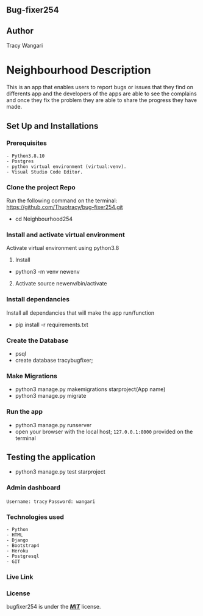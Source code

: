 ## Bug-fixer254

## Author
 Tracy Wangari

# Neighbourhood  Description
 This is an app that enables users to report bugs or issues that they find on differents app and the developers of the apps are able to see the complains and once they fix the problem they are able to share the progress they have made.

## Set Up and Installations

### Prerequisites
    - Python3.8.10
    - Postgres
    - python virtual environment (virtual:venv).
    - Visual Studio Code Editor.

### Clone the  project Repo
Run the following command on the terminal:
 https://github.com/Thuotracy/bug-fixer254.git

* cd Neighbourhood254

###  Install and activate virtual environment
Activate virtual environment using python3.8 
1. Install
* python3 -m venv newenv
2. Activate
source newenv/bin/activate

### Install dependancies
Install  all dependancies that will make the app run/function
* pip install -r requirements.txt

### Create the Database
* psql
* create database tracybugfixer;

### Make Migrations
* python3 manage.py makemigrations starproject(App name)
* python3 manage.py migrate

### Run the app
* python3 manage.py runserver
* open your browser with the local host; `127.0.0.1:8000` provided on the terminal

## Testing the application
* python3 manage.py test starproject

### Admin dashboard
`Username: tracy`
`Password: wangari`

### Technologies used
    - Python 
    - HTML
    - Django 
    - Bootstrap4
    - Heroku
    - Postgresql
    - GIT

### Live Link



### License

bugfixer254 is under the ***[MIT](LICENSE)*** license.







